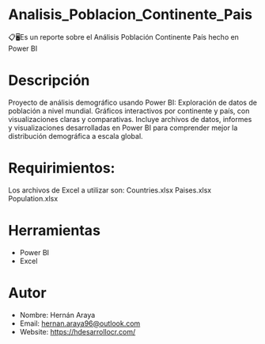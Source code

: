 # Analisis_Poblacion_Continente_Pais
📋🖥️Es un reporte sobre el Análisis Población Continente País hecho en Power BI

# Descripción
Proyecto de análisis demográfico usando Power BI: Exploración de datos de población a nivel mundial. Gráficos interactivos por continente y país, con visualizaciones claras y comparativas. Incluye archivos de datos, informes y visualizaciones desarrolladas en Power BI para comprender mejor la distribución demográfica a escala global.

# Requirimientos:
Los archivos de Excel a utilizar son:
Countries.xlsx
Paises.xlsx
Population.xlsx

# Herramientas
- Power BI
- Excel

# Autor
- Nombre: Hernán Araya
- Email: hernan.araya96@outlook.com
- Website: https://hdesarrollocr.com/
